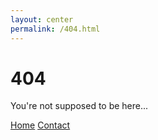 ```yaml
---
layout: center
permalink: /404.html
---
```


# 404

You're not supposed to be here...

<div class="mt3">
  <a href="{{ site.baseurl }}/" class="button button-blue button-big">Home</a>
  <a href="{{ site.baseurl }}/contact/" class="button button-blue button-big">Contact</a>
</div>
